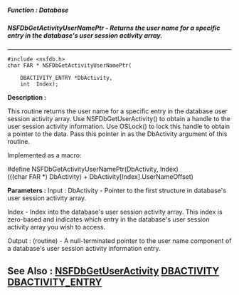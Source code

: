 ##### Function : Database
##### NSFDbGetActivityUserNamePtr - Returns the user name for a specific entry in the database's user session activity array.
---
```
#include <nsfdb.h>
char FAR * NSFDbGetActivityUserNamePtr(

	DBACTIVITY_ENTRY *DbActivity,
	int  Index);
```
**Description :**

This routine returns the user name for a specific entry in the database user 
session activity array.  Use NSFDbGetUserActivity() to obtain a handle to the 
user session activity information.  Use OSLock() to lock this handle to obtain 
a pointer to the data.  Pass this pointer in as the DbActivity argument of this 
routine.

Implemented as a macro:

#define NSFDbGetActivityUserNamePtr(DbActivity, Index) \
   (((char FAR *) DbActivity) + DbActivity[Index].UserNameOffset)

**Parameters :**
Input :
DbActivity  -  Pointer to the first structure in database's user session activity array.

Index  -  Index into the database's user session activity array.  This index is zero-based and indicates which entry in the database's user session activity array you wish to access.

Output :
(routine)  -  A null-terminated pointer to the user name component of a database's user session activity information entry.



**See Also :**
[NSFDbGetUserActivity](/domino-c-api-docs/reference/Func/NSFDbGetUserActivity)
[DBACTIVITY](/domino-c-api-docs/reference/Data/DBACTIVITY)
[DBACTIVITY_ENTRY](/domino-c-api-docs/reference/Data/DBACTIVITY_ENTRY)
---
